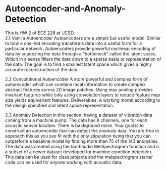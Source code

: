 # Autoencoder-and-Anomaly-Detection
This is HW 2 of ECE 228 at UCSD.   
2.1 Vanilla Autoencoder
Autoencoders are a simple but useful model. Similar to how a one-hot encoding transforms data into a
useful form for a particular network. Autoencoders provide powerful nonlinear encoding of data by squeezing the
data through a “bottleneck” called the latent space. Which in a sense filters the data down to a sparse basis or
representation of the data. The goal is to find a smallest latent space which gives a highly accurate reconstruction of
the data.  

2.2 Convolutional Autoencoder
A more powerful and complex form of autoencoder which can combine local information to create
complex abstract features across 2D image patches. Using max pooling provides invariant features while only
using convolution layers to reduce feature map size yields equivariant features. Deliverables: A working model
according to the design specified and latent space representation.  

2.3 Anomaly Detection
In this section, having a dataset of vibration data coming from a machine pump. The data has 8
channels, one for each acoustic sensor location. There is background noise. Your goal is to construct an autoencoder
that can detect the anomaly data. You are free to approach this as you see fit with the only stipulation being that you
can outperform a baseline model by finding more than 75 of the 143 anomalies. The data was created using the
torchaudio MelSpectrogram function and is a subset of a newer dataset developed for machine condition detection.
This data can be used for class projects and the melspectrogram starter code can be used for anyone working with
acoustic data.
